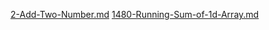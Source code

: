 [2-Add-Two-Number.md](2-Add-Two-Number.md)
[1480-Running-Sum-of-1d-Array.md](1480-Running-Sum-of-1d-Array.md)